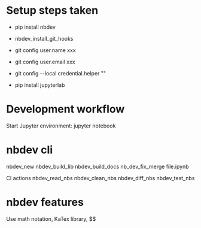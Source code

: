# Setup steps taken

- pip install nbdev
- nbdev_install_git_hooks

- git config user.name xxx
- git config user.email xxx
- git config --local credential.helper ""

- pip install jupyterlab

# Development workflow

Start Jupyter environment: jupyter notebook



# nbdev cli

nbdev_new
nbdev_build_lib
nbdev_build_docs
nb_dev_fix_merge file.ipynb

CI actions
nbdev_read_nbs
nbdev_clean_nbs
nbdev_diff_nbs
nbdev_test_nbs

# nbdev features

Use math notation, KaTex library, $$

